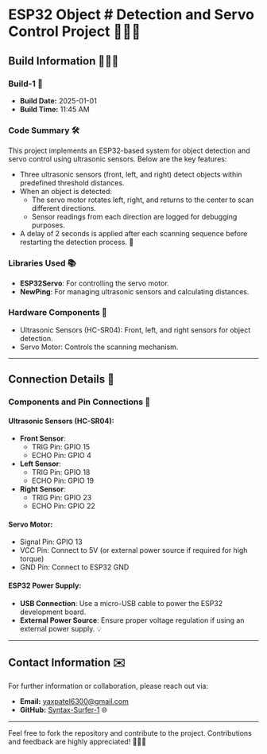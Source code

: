 # ESP32 Object # Detection and Servo Control Project 🎯🎯🎯

## Build Information 🎉🎉🎉

### Build-1 🎯
- **Build Date:** 2025-01-01
- **Build Time:** 11:45 AM

### Code Summary 🛠️
This project implements an ESP32-based system for object detection and servo control using ultrasonic sensors. Below are the key features:

- Three ultrasonic sensors (front, left, and right) detect objects within predefined threshold distances.
- When an object is detected:
  - The servo motor rotates left, right, and returns to the center to scan different directions.
  - Sensor readings from each direction are logged for debugging purposes.
- A delay of 2 seconds is applied after each scanning sequence before restarting the detection process. 🚀

### Libraries Used 📚
- **ESP32Servo**: For controlling the servo motor.
- **NewPing**: For managing ultrasonic sensors and calculating distances.

### Hardware Components 🧰
- Ultrasonic Sensors (HC-SR04): Front, left, and right sensors for object detection.
- Servo Motor: Controls the scanning mechanism.

---

## Connection Details 🔌

### Components and Pin Connections 🧷

#### Ultrasonic Sensors (HC-SR04):
- **Front Sensor**:
  - TRIG Pin: GPIO 15
  - ECHO Pin: GPIO 4
- **Left Sensor**:
  - TRIG Pin: GPIO 18
  - ECHO Pin: GPIO 19
- **Right Sensor**:
  - TRIG Pin: GPIO 23
  - ECHO Pin: GPIO 22

#### Servo Motor:
- Signal Pin: GPIO 13
- VCC Pin: Connect to 5V (or external power source if required for high torque)
- GND Pin: Connect to ESP32 GND

#### ESP32 Power Supply:
- **USB Connection**: Use a micro-USB cable to power the ESP32 development board.
- **External Power Source**: Ensure proper voltage regulation if using an external power supply. 💡

---

## Contact Information ✉️

For further information or collaboration, please reach out via:

- **Email:** [yaxpatel6300@gmail.com](mailto:yaxpatel6300@gmail.com)
- **GitHub:** [Syntax-Surfer-1](https://github.com/Syntax-Surfer-1) 🌐

---

Feel free to fork the repository and contribute to the project. Contributions and feedback are highly appreciated! 🌟🌟🌟

